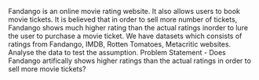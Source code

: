 Fandango is an online movie rating website. It also allows users to book movie tickets. It is believed that in order to sell more number of tickets, Fandango shows much higher rating than the actual ratings inorder to lure the user to purchase a movie ticket.
We have datasets which consists of ratings from Fandango, IMDB, Rotten Tomatoes, Metacritic websites. Analyse the data to test the assumption. 
Problem Statement - Does Fandango artifically shows higher ratings than the actual ratings in order to sell more movie tickets?
